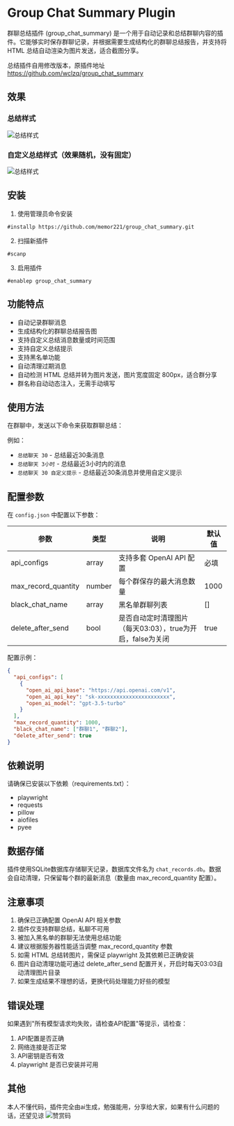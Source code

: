 # Group Chat Summary Plugin

群聊总结插件 (group_chat_summary) 是一个用于自动记录和总结群聊内容的插件。它能够实时保存群聊记录，并根据需要生成结构化的群聊总结报告，并支持将 HTML 总结自动渲染为图片发送，适合截图分享。

总结插件自用修改版本，原插件地址 https://github.com/wclzq/group_chat_summary

## 效果

### 总结样式
![总结样式](https://i.ibb.co/ynV6k1Mt/image.jpg)

### 自定义总结样式（效果随机，没有固定）
![总结样式](https://i.ibb.co/jPSBSKrW/image.jpg)

## 安装

1. 使用管理员命令安装
```
#installp https://github.com/memor221/group_chat_summary.git
```
2. 扫描新插件
```
#scanp
```
3. 启用插件
```
#enablep group_chat_summary
```
## 功能特点

- 自动记录群聊消息
- 生成结构化的群聊总结报告图
- 支持自定义总结消息数量或时间范围
- 支持自定义总结提示
- 支持黑名单功能
- 自动清理过期消息
- 自动检测 HTML 总结并转为图片发送，图片宽度固定 800px，适合群分享
- 群名称自动动态注入，无需手动填写

## 使用方法

在群聊中，发送以下命令来获取群聊总结：

例如：
- `总结聊天 30` - 总结最近30条消息
- `总结聊天 3小时` - 总结最近3小时内的消息
- `总结聊天 30 自定义提示` - 总结最近30条消息并使用自定义提示



## 配置参数

在 `config.json` 中配置以下参数：

| 参数 | 类型 | 说明 | 默认值 |
|------|------|------|--------|
| api_configs | array | 支持多套 OpenAI API 配置 | 必填 |
| max_record_quantity | number | 每个群保存的最大消息数量 | 1000 |
| black_chat_name | array | 黑名单群聊列表 | [] |
| delete_after_send | bool | 是否自动定时清理图片（每天03:03），true为开启，false为关闭 | true |

配置示例：

```json
{
  "api_configs": [
    {
      "open_ai_api_base": "https://api.openai.com/v1",
      "open_ai_api_key": "sk-xxxxxxxxxxxxxxxxxxxxxxx",
      "open_ai_model": "gpt-3.5-turbo"
    }
  ],
  "max_record_quantity": 1000,
  "black_chat_name": ["群聊1", "群聊2"],
  "delete_after_send": true
}
```

## 依赖说明

请确保已安装以下依赖（requirements.txt）：
- playwright
- requests
- pillow
- aiofiles
- pyee

## 数据存储

插件使用SQLite数据库存储聊天记录，数据库文件名为 `chat_records.db`。数据会自动清理，只保留每个群的最新消息（数量由 max_record_quantity 配置）。

## 注意事项

1. 确保已正确配置 OpenAI API 相关参数
2. 插件仅支持群聊总结，私聊不可用
3. 被加入黑名单的群聊无法使用总结功能
4. 建议根据服务器性能适当调整 max_record_quantity 参数
5. 如需 HTML 总结转图片，需保证 playwright 及其依赖已正确安装
6. 图片自动清理功能可通过 delete_after_send 配置开关，开启时每天03:03自动清理图片目录
7. 如果生成结果不理想的话，更换代码处理能力好些的模型

## 错误处理

如果遇到"所有模型请求均失败，请检查API配置"等提示，请检查：
1. API配置是否正确
2. 网络连接是否正常
3. API密钥是否有效
4. playwright 是否已安装并可用

## 其他
本人不懂代码，插件完全由ai生成，勉强能用，分享给大家，如果有什么问题的话，还望见谅
![赞赏码](https://i.ibb.co/F4NM1Pg3/zsm.png)